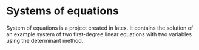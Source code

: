 # Systems of equations
System of equations is a project created in latex. 
It contains the solution of an example system of two first-degree linear equations with two variables using the determinant method.
